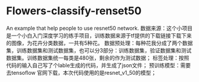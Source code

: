 # Flowers-classify-renset50
 An example that help people to use resnet50 network.
数据来源：这个小项目是一个小白入门深度学习的练手项目，训练数据来源于tf提供的下载链接下载下来的图像，为花卉分类数据，一共有5种花。
数据预处理：每种花我分成了两个数据集，训练数据集和测试数据集，也可以分3部分：训练数据集，验证数据集和测试数据集。训练数据集统一每类是480张，剩余的作为测试数据；
标签处理：按照代码的输入自己写了个lable生成的代码，并生成了json文件；
预训练模型：需要去tensoflow 官网下载，本次代码使用的是resnet_v1_50的模型；

